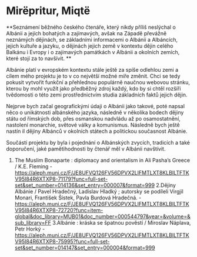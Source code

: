 
# Mirëpritur, Miqtë


**Seznámení běžného českého čtenáře, který nikdy příliš neslýchal o Albánii a jejích bohatých a zajímavých, avšak na Západě převážně neznámých dějinách, se základními informacemi o Albánii a Albáncích, jejich kultuře a jazyku, o dějinách jejich země v kontextu dějin celého Balkánu i Evropy i o zajímavých památkách v Albánii a okolních zemích, které stojí za to navšívit. **

Albánie platí v evropském kontextu stále ještě za spíše odlehlou zemi a cílem mého projektu je to v co největší možné míře změnit. Chci se tedy pokusit vytvořit funkční a přehlednou populárně naučnou webovou stránku, kterou by mohl využít jako předběžný zdroj každý, kdo by si chtěl rozšíři tvědomosti o této zemi prostřednictvím studia základních faktů jejich dějin. 

Nejprve bych začal geografickými údaji o Albánii jako takové, poté napsal něco o unikátnosti albánského jazyka, následně v několika bodech dějiny státu od římských dob, přes osmanskou nadvládu až po osamostatnění, nastolení monarchie, světové války a komunismus. Následně bych ještě nastín il dějiny Albánců v okolních státech a politickou současnost Albánie.

Součástí projektu by byla i pojednání o Albánských zvycích, tradicích a také doporučení, jaké pamětihodnosti by čtenář měl v Albánii navštívit.

1. The Muslim Bonaparte : diplomacy and orientalism in Ali Pasha’s Greece / K.E. Fleming -https://aleph.muni.cz/F/JE8UFVQ126FV56DPVX2LIFMTLXT8KLBILTFTKV95I84R6XTXP8-71179?func=full-set-set&set_number=014136&set_entry=000007&format=999
2.Dějiny Albánie / Pavel Hradečný, Ladislav Hladký ; autorsky se podíleli Virgjil Monari, František Šístek, Pavla Burdová Hradečná. -https://aleph.muni.cz/F/JE8UFVQ126FV56DPVX2LIFMTLXT8KLBILTFTKV95I84R6XTXP8-72720?func=item-global&doc_library=MUB01&doc_number=000544797&year=&volume=&sub_library=FF
3.Albánie : kráska se špatnou pověstí / Miroslav Náplava, Petr Horký -https://aleph.muni.cz/F/JE8UFVQ126FV56DPVX2LIFMTLXT8KLBILTFTKV95I84R6XTXP8-75995?func=full-set-set&set_number=014147&set_entry=000004&format=999



